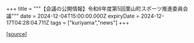 +++
title = """【会議の公開情報】令和6年度第5回栗山町スポーツ推進委員会議"""
date = 2024-12-04T15:00:00.000Z
expiryDate = 2024-12-17T04:28:04.711Z
tags = ["kuriyama","news"]
+++


[[source]](https://www.town.kuriyama.hokkaido.jp/soshiki/55/29681.html)
